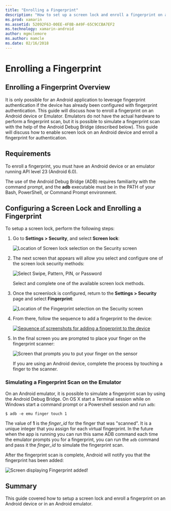 ```yaml
---
title: "Enrolling a Fingerprint"
description: "How to set up a screen lock and enroll a fingerprint on an Android device or Emulator."
ms.prod: xamarin
ms.assetid: 52092F63-00EE-4F8B-A49F-65C9CCBA7EF2
ms.technology: xamarin-android
author: mgmclemore
ms.author: mamcle
ms.date: 02/16/2018
---
```


# Enrolling a Fingerprint

## Enrolling a Fingerprint Overview

It is only possible for an Android application to leverage fingerprint authentication if the device has already been configured with fingerprint authentication. This guide will discuss how to enroll a fingerprint on an Android device or Emulator. Emulators do not have the actual hardware to perform a fingerprint scan, but it is possible to simulate a fingerprint scan with the help of the Android Debug Bridge (described below).  This guide will discuss how to enable screen lock on an Android device and enroll a fingerprint for authentication.

## Requirements

To enroll a fingerprint, you must have an Android device or an emulator running API level 23 (Android 6.0).

The use of the Android Debug Bridge (ADB) requires familiarity with the command prompt, and the **adb** executable must be in the PATH of your Bash, PowerShell, or Command Prompt environment.

## Configuring a Screen Lock and Enrolling a Fingerprint 

To setup a screen lock, perform the following steps:

1. Go to **Settings > Security**, and select **Screen lock**:

    ![Location of Screen lock selection on the Security screen](enrolling-fingerprint-images/testing-01.png)

2. The next screen that appears will allow you select and configure one of the screen lock security methods: 

    ![Select Swipe, Pattern, PIN, or Password](enrolling-fingerprint-images/testing-02.png)

   Select and complete one of the available screen lock methods.

3. Once the screenlock is configured, return to the **Settings > Security** page and select **Fingerprint**:

    ![Location of the Fingerprint selection on the Security screen](enrolling-fingerprint-images/testing-03.png)

4. From there, follow the sequence to add a fingerprint to the device:

    [![Sequence of screenshots for adding a fingerprint to the device](enrolling-fingerprint-images/testing-04-sml.png)](enrolling-fingerprint-images/testing-04.png#lightbox)

5. In the final screen you are prompted to place your finger on the fingerprint scanner: 

    ![Screen that prompts you to put your finger on the sensor](enrolling-fingerprint-images/testing-05.png)

    If you are using an Android device, complete the process by touching a finger to the scanner. 
    
    
### Simulating a Fingerprint Scan on the Emulator

On an Android emulator, it is possible to simulate a fingerprint scan
by using the Android Debug Bridge. On OS X start a Terminal session
while on Windows start a command prompt or a Powershell session and run
`adb`:

```shell
$ adb -e emu finger touch 1
```

The value of **1** is the _finger\_id_ for the finger that was
"scanned". It is a unique integer that you assign for each virtual
fingerprint. In the future when the app is running you can run this
same ADB command each time the emulator prompts you for a fingerprint,
you can run the `adb` command and pass it the _finger\_id_ to simulate
the fingerprint scan.

After the fingerprint scan is complete, Android will notify you that the fingerprint has been added:  

![Screen displaying Fingerprint added!](enrolling-fingerprint-images/testing-06.png)

## Summary 

This guide covered how to setup a screen lock and enroll a fingerprint on an Android device or in an Android emulator. 

